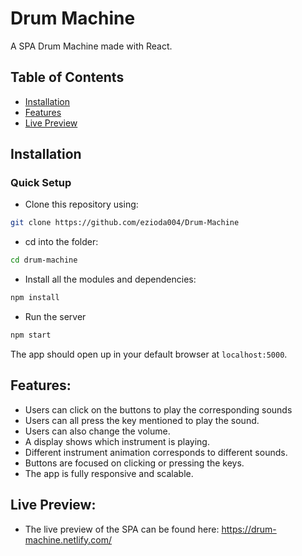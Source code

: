 # Drum Machine

A SPA Drum Machine made with React.

## Table of Contents

- [Installation](#installation)
- [Features](#Features)
- [Live Preview](#LivePreview)


## Installation
### Quick Setup

- Clone this repository using:
```bash
git clone https://github.com/ezioda004/Drum-Machine
```
- cd into the folder:
```bash
cd drum-machine
```
- Install all the modules and dependencies:
```bash
npm install
```
- Run the server
```bash
npm start
```
The app should open up in your default browser at `localhost:5000`.


## Features:

- Users can click on the buttons to play the corresponding sounds
- Users can all press the key mentioned to play the sound.
- Users can also change the volume.
- A display shows which instrument is playing.
- Different instrument animation corresponds to different sounds.
- Buttons are focused on clicking or pressing the keys.
- The app is fully responsive and scalable.


## Live Preview:
- The live preview of the SPA can be found here: https://drum-machine.netlify.com/